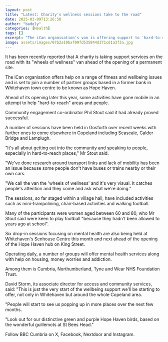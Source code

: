 ```yaml
---
layout: post
title: "Latest: Charity's wellness sessions take to the road"
date: 2025-03-09T13:26:58
author: "badely"
categories: [Health]
tags: []
excerpt: "The iCan organisation's van is offering support to 'hard-to-reach' people in parts of Cumbria."
image: assets/images/07b2a10baf09fd535844d371cd1a3f3a.jpg
---
```


It has been recently reported that A charity is taking support services on the road with its "wheels of wellness" van ahead of the opening of a permanent site.

The iCan organisation offers help on a range of fitness and wellbeing issues and is set to join a number of partner groups based in a former bank in Whitehaven town centre to be known as Hope Haven.

Ahead of its opening later this year, some activities have gone mobile in an attempt to help "hard-to-reach" areas and people.

Community engagement co-ordinator Phil Stout said it had already proved successful.

A number of sessions have been held in Gosforth over recent weeks with further ones to come elsewhere in Copeland including Seascale, Calder Bridge and Lamplugh.

"It's all about getting out into the community and speaking to people, especially in hard-to-reach places," Mr Stout said.

"We've done research around transport links and lack of mobility has been an issue because some people don't have buses or trains nearby or their own cars.

"We call the van the 'wheels of wellness' and it's very visual. It catches people's attention and they come and ask what we're doing."

The sessions, so far staged within a village hall, have included activities such as mini-trampolining, chair-based activities and walking football.

Many of the participants were women aged between 60 and 80, who Mr Stout said were keen to play football "because they hadn't been allowed to years ago at school".

Six drop-in sessions focusing on mental health are also being held at Whitehaven's Senhouse Centre this month and next ahead of the opening of the Hope Haven hub on King Street.

Operating daily, a number of groups will offer mental health services along with help on housing, money worries and addiction.

Among them is Cumbria, Northumberland, Tyne and Wear NHS Foundation Trust.

David Storm, its associate director for access and community services, said: "This is just the very start of the wellbeing support we'll be starting to offer, not only in Whitehaven but around the whole Copeland area.

"People will start to see us popping up in more places over the next few months.

"Look out for our distinctive green and purple Hope Haven birds, based on the wonderful guillemots at St Bees Head."

Follow BBC Cumbria on X, Facebook, Nextdoor and Instagram.

